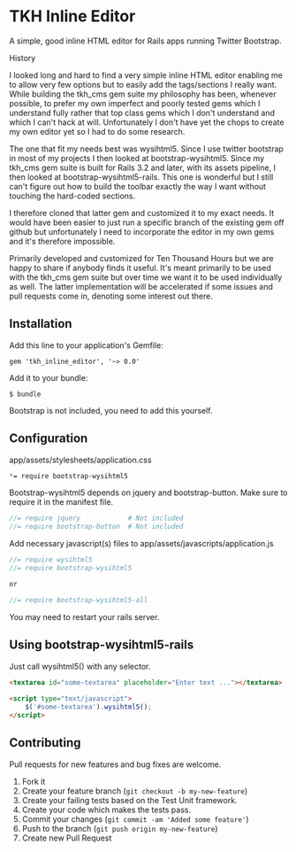 # TKH Inline Editor

A simple, good inline HTML editor for Rails apps running Twitter Bootstrap.

History

I looked long and hard to find a very simple inline HTML editor enabling me to allow very few options but to easily add the tags/sections I really want. While building the tkh_cms gem suite my philosophy has been, whenever possible, to prefer my own imperfect and poorly tested gems which I understand fully rather that top class gems which I don't understand and which I can't hack at will. Unfortunately I don't have yet the chops to create my own editor yet so I had to do some research.

The one that fit my needs best was wysihtml5. Since I use twitter bootstrap in most of my projects I then looked at bootstrap-wysihtml5. Since my tkh_cms gem suite is built for Rails 3.2 and later, with its assets pipeline, I then looked at bootstrap-wysihtml5-rails. This one is wonderful but I still can't figure out how to build the toolbar exactly the way I want without touching the hard-coded sections.

I therefore cloned that latter gem and customized it to my exact needs. It would have been easier to just run a specific branch of the existing gem off github but unfortunately I need to incorporate the editor in my own gems and it's therefore impossible.

Primarily developed and customized for Ten Thousand Hours but we are happy to share if anybody finds it useful. It's meant primarily to be used with the tkh_cms gem suite but over time we want it to be used individually as well. The latter implementation will be accelerated if some issues and pull requests come in, denoting some interest out there.


## Installation

Add this line to your application's Gemfile:

    gem 'tkh_inline_editor', '~> 0.0'

Add it to your bundle:

    $ bundle

Bootstrap is not included, you need to add this yourself.


## Configuration

app/assets/stylesheets/application.css

``` css
*= require bootstrap-wysihtml5
```

Bootstrap-wysihtml5 depends on jquery and bootstrap-button. Make sure to require it in the manifest file.

``` javascript
//= require jquery            # Not included
//= require bootstrap-button  # Not included
```

Add necessary javascript(s) files to app/assets/javascripts/application.js

```javascript
//= require wysihtml5
//= require bootstrap-wysihtml5

or

//= require bootstrap-wysihtml5-all
```

You may need to restart your rails server.

## Using bootstrap-wysihtml5-rails

Just call wysihtml5() with any selector.

```html
<textarea id="some-textarea" placeholder="Enter text ..."></textarea>
	
<script type="text/javascript">
	$('#some-textarea').wysihtml5();
</script>
```


## Contributing

Pull requests for new features and bug fixes are welcome.

1. Fork it
2. Create your feature branch (`git checkout -b my-new-feature`)
3. Create your failing tests based on the Test Unit framework.
4. Create your code which makes the tests pass.
5. Commit your changes (`git commit -am 'Added some feature'`)
6. Push to the branch (`git push origin my-new-feature`)
7. Create new Pull Request

